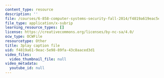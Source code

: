 ```yaml
---
content_type: resource
description: ''
file: /courses/6-858-computer-systems-security-fall-2014/f4819a619eac5e9889fa43c8aaced3d1_r4KjHEgg9Wg.vtt
file_type: application/x-subrip
learning_resource_types: []
license: https://creativecommons.org/licenses/by-nc-sa/4.0/
ocw_type: OCWFile
resourcetype: Other
title: 3play caption file
uid: f4819a61-9eac-5e98-89fa-43c8aaced3d1
video_files:
  video_thumbnail_file: null
video_metadata:
  youtube_id: null
---
```

